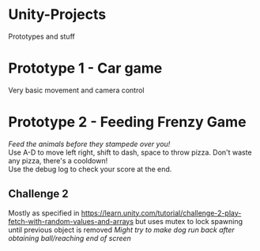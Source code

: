 # Unity-Projects
Prototypes and stuff


# Prototype 1 - **Car game**  
Very basic movement and camera control  
  
# Prototype 2 - **Feeding Frenzy Game**  
*Feed the animals before they stampede over you!*  
Use A-D to move left right, shift to dash, space to throw pizza. Don't waste any pizza, there's a cooldown!  
Use the debug log to check your score at the end.
## Challenge 2
Mostly as specified in https://learn.unity.com/tutorial/challenge-2-play-fetch-with-random-values-and-arrays but uses mutex to lock spawning until previous object is removed
*Might try to make dog run back after obtaining ball/reaching end of screen*
